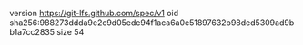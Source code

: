 version https://git-lfs.github.com/spec/v1
oid sha256:988273ddda9e2c9d05ede94f1aca6a0e51897632b98ded5309ad9bb1a7cc2835
size 54
